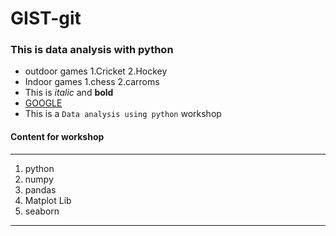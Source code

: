# GIST-git
### This is data analysis with python

- outdoor games
     1.Cricket
     2.Hockey
- Indoor games
     1.chess
     2.carroms
- This is *italic* and **bold**
- [GOOGLE](https://www.google.com)
- This is a `Data analysis using python` workshop
#### Content for workshop
***
   1. python
   2. numpy
   3. pandas
   4. Matplot Lib
   5. seaborn
***
